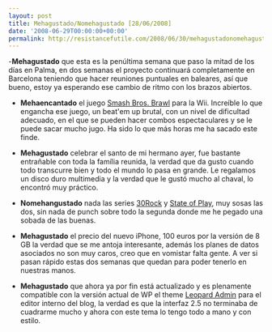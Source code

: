 ```yaml
---
layout: post
title: Mehagustado/Nomehagustado [28/06/2008]
date: '2008-06-29T00:00:00+00:00'
permalink: http://resistancefutile.com/2008/06/30/mehagustadonomehagustado-28062008/
---
```

-<strong>Mehagustado</strong> que esta es la penúltima semana que paso la mitad de los días en Palma, en dos semanas el proyecto continuará completamente en Barcelona teniendo que hacer reuniones puntuales en baleares, así que bueno, estoy ya esperando ese cambio de ritmo con los brazos abiertos.

- <strong>Mehaencantado</strong> el juego <a href="http://www.smashbros.com/es/index.html">Smash Bros. Brawl</a> para la Wii. Increíble lo que engancha ese juego, un beat'em up brutal, con un nivel de dificultad adecuado, en el que se pueden hacer combos espectaculares y se le puede sacar mucho jugo. Ha sido lo que más horas me ha sacado este finde.

- <strong>Mehagustado</strong> celebrar el santo de mi hermano ayer, fue bastante entrañable con toda la família reunida, la verdad que da gusto cuando todo transcurre bien y todo el mundo lo pasa en grande. Le regalamos un disco duro multimedia y la verdad que le gustó mucho al chaval, lo encontró muy práctico.

- <strong>Nomehangustado</strong> nada las series <a href="http://www.nbc.com/30_Rock/">30Rock</a> y <a href="http://www.bbc.co.uk/drama/stateofplay/">State of Play</a>, muy sosas las dos, sin nada de punch sobre todo la segunda donde me he pegado una sobada de las buenas.

- <strong>Mehagustado</strong> el precio del nuevo iPhone, 100 euros por la versión de 8 GB la verdad que se me antoja interesante, además los planes de datos asociados no son muy caros, creo que en vomistar falta gente. A ver si pasan rápido estas dos semanas que quedan para poder tenerlo en nuestras manos.

- <strong>Mehagustado</strong> que ahora ya por fin está actualizado y es plenamente compatible con la versión actual de WP el theme <a href="http://www.teddyhwang.com/resources/leopardadmin/">Leopard Admin</a> para el editor interno del blog, la verdad es que la interfaz 2.5 no terminaba de cuadrarme mucho y ahora con este tema lo tengo todo a mano y con estilo.
